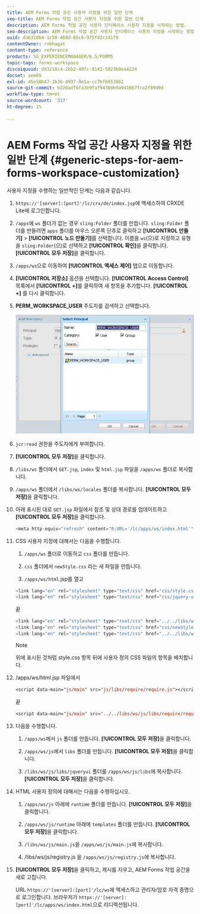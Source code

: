 ```yaml
---
title: AEM Forms 작업 공간 사용자 지정을 위한 일반 단계
seo-title: AEM Forms 작업 공간 사용자 지정을 위한 일반 단계
description: AEM Forms 작업 공간 사용자 인터페이스 사용자 지정을 시작하는 방법.
seo-description: AEM Forms 작업 공간 사용자 인터페이스 사용자 지정을 시작하는 방법.
uuid: da6310b4-1c58-468d-85c6-975fd2c141f9
contentOwner: robhagat
content-type: reference
products: SG_EXPERIENCEMANAGER/6.5/FORMS
topic-tags: forms-workspace
discoiquuid: dd3218c4-2bb2-40fc-9141-5823b0ea4224
docset: aem65
exl-id: 45e50b47-1b36-4937-9e1a-cc7bfb953861
source-git-commit: b220adf6fa3e9faf94389b9a9416b7fca2f89d9d
workflow-type: tm+mt
source-wordcount: '317'
ht-degree: 1%

---
```


# AEM Forms 작업 공간 사용자 지정을 위한 일반 단계 {#generic-steps-for-aem-forms-workspace-customization}

사용자 지정을 수행하는 일반적인 단계는 다음과 같습니다.

1. `https://'[server]:[port]'/lc/crx/de/index.jsp`에 액세스하여 CRXDE Lite에 로그인합니다.
1. `/apps`에 `ws` 폴더가 없는 경우 `sling:Folder` 폴더를 만듭니다. `sling:Folder` 폴더를 만들려면 `apps` 폴더를 마우스 오른쪽 단추로 클릭하고 **[!UICONTROL 만들기]** > **[!UICONTROL 노드 만들기]**&#x200B;를 선택합니다. 이름을 `ws`(으)로 지정하고 유형을 `sling:Folder`(으)로 선택하고 **[!UICONTROL 확인]**&#x200B;을 클릭합니다. **[!UICONTROL 모두 저장]**&#x200B;을 클릭합니다.
1. `/apps/ws`으로 이동하여 **[!UICONTROL 액세스 제어]** 탭으로 이동합니다.
1. **[!UICONTROL 저장소]** 옵션을 선택합니다. **[!UICONTROL Access Control]** 목록에서 **[!UICONTROL +]**&#x200B;를 클릭하여 새 항목을 추가합니다. **[!UICONTROL +]** 를 다시 클릭합니다.
1. **PERM_WORKSPACE_USER** 주도자를 검색하고 선택합니다.

   ![PERM_WORKSPACE_USER 주도자를 일반 단계의 일부로 선택하여 HTML 작업 공간을 사용자 지정합니다](assets/perm_workspace_user.png)

1. `jcr:read` 권한을 주도자에게 부여합니다.
1. **[!UICONTROL 모두 저장]**&#x200B;을 클릭합니다.
1. `/libs/ws` 폴더에서 `GET.jsp`, `index` 및 `html.jsp` 파일을 `/apps/ws` 폴더로 복사합니다.
1. `/apps/ws` 폴더에서 `/libs/ws/locales` 폴더를 복사합니다. **[!UICONTROL 모두 저장]**&#x200B;을 클릭합니다.
1. 아래 표시된 대로 `GET.jsp` 파일에서 참조 및 상대 경로를 업데이트하고 **[!UICONTROL 모두 저장]**&#x200B;을 클릭합니다.

   ```javascript
   <meta http-equiv="refresh" content="0;URL='/lc/apps/ws/index.html'" />
   ```

1. CSS 사용자 지정에 대해서는 다음을 수행합니다.

   1. `/apps/ws` 폴더로 이동하고 `css` 폴더를 만듭니다.

   1. `css` 폴더에서 `newStyle.css` 라는 새 파일을 만듭니다.

   1. `/apps/ws/html`.jsp를 열고

   ```javascript
   <link lang="en" rel="stylesheet" type="text/css" href="css/style.css" />
   <link lang="en" rel="stylesheet" type="text/css" href="css/jquery-ui.css"/>
   ```

   끝

   ```javascript
   <link lang="en" rel="stylesheet" type="text/css" href="../../libs/ws/css/style.css" />
   <link lang="en" rel="stylesheet" type="text/css" href="css/newStyle.css" />
   <link lang="en" rel="stylesheet" type="text/css" href="../../libs/ws/css/jquery-ui.css"/>
   ```

   >[!NOTE]
   >
   >위에 표시된 것처럼 style.css 항목 뒤에 사용자 정의 CSS 파일의 항목을 배치합니다.

1. /apps/ws/html.jsp 파일에서

   ```jsp
   <script data-main="js/main" src="js/libs/require/require.js"></script>
   ```

   끝

   ```jsp
   <script data-main="js/main" src="../../libs/ws/js/libs/require/require.js"></script>
   ```

1. 다음을 수행합니다.

   1. `/apps/ws`에서 `js` 폴더를 만듭니다. **[!UICONTROL 모두 저장]**&#x200B;을 클릭합니다.

   1. `/apps/ws/js`에서 `libs` 폴더를 만듭니다. **[!UICONTROL 모두 저장]**&#x200B;을 클릭합니다.

   1. `/libs/ws/js/libs/jqueryui` 폴더를 `/apps/ws/js/libs`에 복사합니다. **[!UICONTROL 모두 저장]**&#x200B;을 클릭합니다.

1. HTML 사용자 정의에 대해서는 다음을 수행하십시오.

   1. `/apps/ws/js` 아래에 `runtime` 폴더를 만듭니다. **[!UICONTROL 모두 저장]**&#x200B;을 클릭합니다.

   1. `/apps/ws/js/runtime` 아래에 `templates` 폴더를 만듭니다. **[!UICONTROL 모두 저장]**&#x200B;을 클릭합니다.

   1. `/libs/ws/js/main.js`을 `/apps/ws/js/main.js`에 복사합니다.

   1. /libs/ws/js/registry.js 을 `/apps/ws/js/registry.js`에 복사합니다.

1. **[!UICONTROL 모두 저장]**&#x200B;을 클릭하고, 캐시를 지우고, AEM Forms 작업 공간을 새로 고칩니다.

   URL `https://'[server]:[port]'/lc/ws`에 액세스하고 관리자/암호 자격 증명으로 로그인합니다. 브라우저가 `https://'[server]:[port]'/lc/apps/ws/index.html`으로 리디렉션됩니다.
